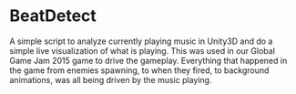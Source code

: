 # BeatDetect
A simple script to analyze currently playing music in Unity3D and do a simple live visualization of what is playing. This was used in our Global Game Jam 2015 game to drive the gameplay. Everything that happened in the game from enemies spawning, to when they fired, to background animations, was all being driven by the music playing.
